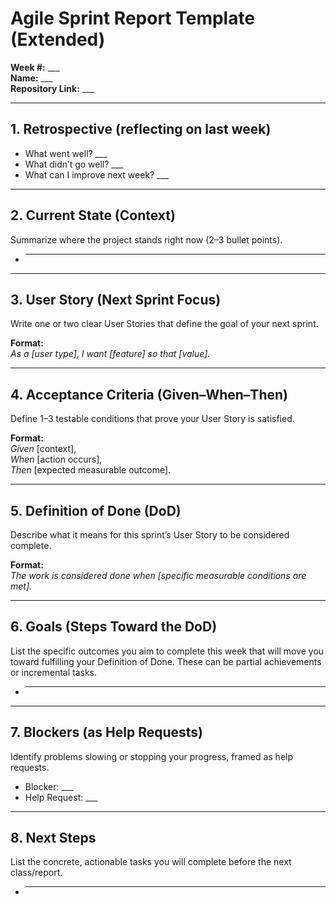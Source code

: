 # Agile Sprint Report Template (Extended)

**Week #:** ___   
**Name:** ___   
**Repository Link:** ___  

---

## 1. Retrospective (reflecting on last week)
- What went well? ___  
- What didn’t go well? ___  
- What can I improve next week? ___  

---

## 2. Current State (Context)
Summarize where the project stands right now (2–3 bullet points).
- ___  

---

## 3. User Story (Next Sprint Focus)
Write one or two clear User Stories that define the goal of your next sprint.

**Format:**  
*As a [user type], I want [feature] so that [value].*

---

## 4. Acceptance Criteria (Given–When–Then)
Define 1–3 testable conditions that prove your User Story is satisfied.

**Format:**  
*Given* [context],  
*When* [action occurs],  
*Then* [expected measurable outcome].

---

## 5. Definition of Done (DoD)
Describe what it means for this sprint’s User Story to be considered complete.

**Format:**  
*The work is considered done when [specific measurable conditions are met].*

---

## 6. Goals (Steps Toward the DoD)
List the specific outcomes you aim to complete this week that will move you toward fulfilling your Definition of Done. These can be partial achievements or incremental tasks.
- ___  

---

## 7. Blockers (as Help Requests)
Identify problems slowing or stopping your progress, framed as help requests.
- Blocker: ___  
- Help Request: ___  

---

## 8. Next Steps
List the concrete, actionable tasks you will complete before the next class/report.
- ___  

